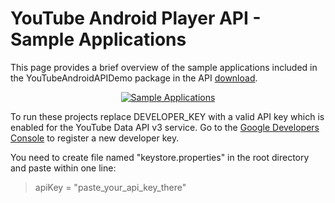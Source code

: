 # YouTube Android Player API - Sample Applications

This page provides a brief overview of the sample applications included in the YouTubeAndroidAPIDemo package in the API [download](https://developers.google.com/youtube/android/player/downloads).
<p align="center">
  <a href="https://developers.google.com/youtube/android/player/sample-applications"><img alt="Sample Applications" src="https://developers.google.com/youtube/images/android-video-wall-example.png"/></a>
</p>
To run these projects replace DEVELOPER_KEY with a valid API key which is enabled for the YouTube Data API v3 service. Go to the <a href="https://console.developers.google.com/">Google Developers Console</a> to register a new developer key.

You need to create file named "keystore.properties" in the root directory and paste within one line:
>apiKey = "paste_your_api_key_there"

